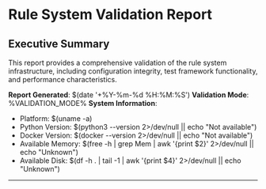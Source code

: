 # Rule System Validation Report

## Executive Summary
This report provides a comprehensive validation of the rule system infrastructure, 
including configuration integrity, test framework functionality, and performance characteristics.

**Report Generated**: $(date '+%Y-%m-%d %H:%M:%S')
**Validation Mode**: %VALIDATION_MODE%
**System Information**:
- Platform: $(uname -a)
- Python Version: $(python3 --version 2>/dev/null || echo "Not available")
- Docker Version: $(docker --version 2>/dev/null || echo "Not available")
- Available Memory: $(free -h | grep Mem | awk '{print $2}' 2>/dev/null || echo "Unknown")
- Available Disk: $(df -h . | tail -1 | awk '{print $4}' 2>/dev/null || echo "Unknown")

---

